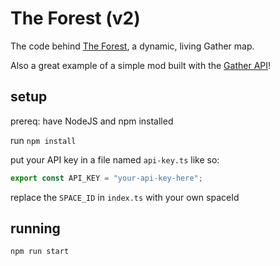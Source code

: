 # The Forest (v2)

The code behind [The Forest](https://gather.town/app/e5kK4mRdSOALriFT/TheForest), a dynamic, living Gather map.

Also a great example of a simple mod built with the [Gather API](https://gathertown.notion.site/Gather-Websocket-API-bf2d5d4526db412590c3579c36141063)!

## setup

prereq: have NodeJS and npm installed

run `npm install`

put your API key in a file named `api-key.ts` like so:

```js
export const API_KEY = "your-api-key-here";
```

replace the `SPACE_ID` in `index.ts` with your own spaceId

## running

`npm run start`

